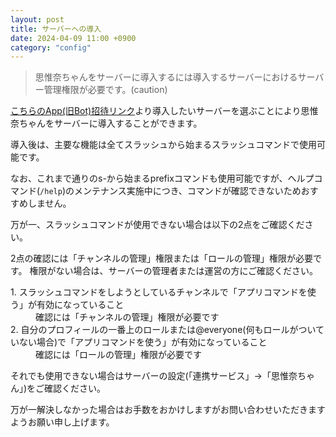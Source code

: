 ```yaml
---
layout: post
title: サーバーへの導入
date: 2024-04-09 11:00 +0900
category: "config"
---
```


> 思惟奈ちゃんをサーバーに導入するには導入するサーバーにおけるサーバー管理権限が必要です。(caution)

<a href="https://home.sina-chan.com/discord-app" class="a-orange">こちらのApp(旧Bot)招待リンク</a>より導入したいサーバーを選ぶことにより思惟奈ちゃんをサーバーに導入することができます。

導入後は、主要な機能は全てスラッシュから始まるスラッシュコマンドで使用可能です。

なお、これまで通りのs-から始まるprefixコマンドも使用可能ですが、ヘルプコマンド(`/help`)のメンテナンス実施中につき、コマンドが確認できないためおすすめしません。

万が一、スラッシュコマンドが使用できない場合は以下の2点をご確認ください。

2点の確認には「チャンネルの管理」権限または「ロールの管理」権限が必要です。  権限がない場合は、サーバーの管理者または運営の方にご確認ください。

<dl>
  <dt>1. スラッシュコマンドをしようとしているチャンネルで「アプリコマンドを使う」が有効になっていること</dt>
  <dd>確認には「チャンネルの管理」権限が必要です</dd>
  <dt>2. 自分のプロフィールの一番上のロールまたは@everyone(何もロールがついていない場合)で「アプリコマンドを使う」が有効になっていること</dt>
  <dd>確認には「ロールの管理」権限が必要です</dd>
</dl>

それでも使用できない場合はサーバーの設定(「連携サービス」→「思惟奈ちゃん」)をご確認ください。

万が一解決しなかった場合はお手数をおかけしますがお問い合わせいただきますようお願い申し上げます。
